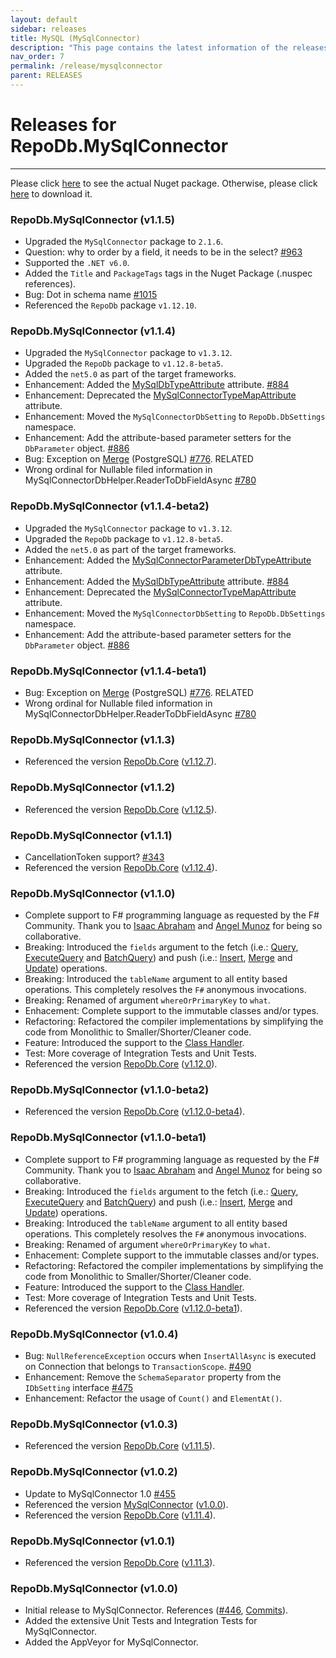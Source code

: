 ```yaml
---
layout: default
sidebar: releases
title: MySQL (MySqlConnector)
description: "This page contains the latest information of the releases of RepoDb.MySqlConnector library."
nav_order: 7
permalink: /release/mysqlconnector
parent: RELEASES
---
```


# Releases for RepoDb.MySqlConnector

---

Please click [here](https://www.nuget.org/packages/RepoDb.MySqlConnector) to see the actual Nuget package. Otherwise, please click [here](https://www.nuget.org/api/v2/package/RepoDb.MySqlConnector) to download it.

### RepoDb.MySqlConnector (v1.1.5)

- Upgraded the `MySqlConnector` package to `2.1.6`.
- Question: why to order by a field, it needs to be in the select? [#963](https://github.com/mikependon/RepoDB/issues/963)
- Supported the `.NET v6.0`.
- Added the `Title` and `PackageTags` tags in the Nuget Package (.nuspec references).
- Bug: Dot in schema name [#1015](https://github.com/mikependon/RepoDB/issues/1015)
- Referenced the `RepoDb` package `v1.12.10`.


### RepoDb.MySqlConnector (v1.1.4)

- Upgraded the `MySqlConnector` package to `v1.3.12`.
- Upgraded the `RepoDb` package to `v1.12.8-beta5`.
- Added the `net5.0` as part of the target frameworks.
- Enhancement: Added the [MySqlDbTypeAttribute](/attribute/mysqlconnector/mysqldbtype) attribute. [#884](https://github.com/mikependon/RepoDb/issues/884)
- Enhancement: Deprecated the [MySqlConnectorTypeMapAttribute](/attribute/mysqlconnectortypemap) attribute.
- Enhancement: Moved the `MySqlConnectorDbSetting` to `RepoDb.DbSettings` namespace.
- Enhancement: Add the attribute-based parameter setters for the `DbParameter` object. [#886](https://github.com/mikependon/RepoDB/issues/886)
- Bug: Exception on [Merge](/operation/merge) (PostgreSQL) [#776](https://github.com/mikependon/RepoDb/issues/776). RELATED
- Wrong ordinal for Nullable filed information in MySqlConnectorDbHelper.ReaderToDbFieldAsync [#780](https://github.com/mikependon/RepoDb/issues/780)


### RepoDb.MySqlConnector (v1.1.4-beta2)

- Upgraded the `MySqlConnector` package to `v1.3.12`.
- Upgraded the `RepoDb` package to `v1.12.8-beta5`.
- Added the `net5.0` as part of the target frameworks.
- Enhancement: Added the [MySqlConnectorParameterDbTypeAttribute](/attribute/mysqlconnectorparameterdbtype) attribute.
- Enhancement: Added the [MySqlDbTypeAttribute](/attribute/parameter/mysqlconnectordbtype) attribute. [#884](https://github.com/mikependon/RepoDb/issues/884)
- Enhancement: Deprecated the [MySqlConnectorTypeMapAttribute](/attribute/mysqlconnectortypemap) attribute.
- Enhancement: Moved the `MySqlConnectorDbSetting` to `RepoDb.DbSettings` namespace.
- Enhancement: Add the attribute-based parameter setters for the `DbParameter` object. [#886](https://github.com/mikependon/RepoDB/issues/886)


### RepoDb.MySqlConnector (v1.1.4-beta1)

- Bug: Exception on [Merge](/operation/merge) (PostgreSQL) [#776](https://github.com/mikependon/RepoDb/issues/776). RELATED
- Wrong ordinal for Nullable filed information in MySqlConnectorDbHelper.ReaderToDbFieldAsync [#780](https://github.com/mikependon/RepoDb/issues/780)


### RepoDb.MySqlConnector (v1.1.3)

- Referenced the version [RepoDb.Core](https://www.nuget.org/packages/RepoDb) ([v1.12.7](/release/core#repodb-v1127)).


### RepoDb.MySqlConnector (v1.1.2)

- Referenced the version [RepoDb.Core](https://www.nuget.org/packages/RepoDb) ([v1.12.5](/release/core#repodb-v1125)).


### RepoDb.MySqlConnector (v1.1.1)

- CancellationToken support? [#343](https://github.com/mikependon/RepoDB/issues/343)
- Referenced the version [RepoDb.Core](https://www.nuget.org/packages/RepoDb) ([v1.12.4](/release/core#repodb-v1124)).


### RepoDb.MySqlConnector (v1.1.0)

- Complete support to F# programming language as requested by the F# Community. Thank you to [Isaac Abraham](https://twitter.com/isaac_abraham) and [Angel Munoz](https://twitter.com/Daniel_Tuna) for being so collaborative.
- Breaking: Introduced the `fields` argument to the fetch (i.e.: [Query](/operation/query), [ExecuteQuery](/operation/executequery) and [BatchQuery](/operation/batchquery)) and push (i.e.: [Insert](/operation/insert), [Merge](/operation/merge) and [Update](/operation/update)) operations.
- Breaking: Introduced the `tableName` argument to all entity based operations. This completely resolves the `F#` anonymous invocations.
- Breaking: Renamed of argument `whereOrPrimaryKey` to `what`.
- Enhacement: Complete support to the immutable classes and/or types.
- Refactoring: Refactored the compiler implementations by simplifying the code from Monolithic to Smaller/Shorter/Cleaner code.
- Feature: Introduced the support to the [Class Handler](/feature/classhandler).
- Test: More coverage of Integration Tests and Unit Tests.
- Referenced the version [RepoDb.Core](https://www.nuget.org/packages/RepoDb) ([v1.12.0](/release/core#repodb-v1120)).


### RepoDb.MySqlConnector (v1.1.0-beta2)

- Referenced the version [RepoDb.Core](https://www.nuget.org/packages/RepoDb) ([v1.12.0-beta4](/release/core#repodb-v1120-beta4)).


### RepoDb.MySqlConnector (v1.1.0-beta1)

- Complete support to F# programming language as requested by the F# Community. Thank you to [Isaac Abraham](https://twitter.com/isaac_abraham) and [Angel Munoz](https://twitter.com/Daniel_Tuna) for being so collaborative.
- Breaking: Introduced the `fields` argument to the fetch (i.e.: [Query](/operation/query), [ExecuteQuery](/operation/executequery) and [BatchQuery](/operation/batchquery)) and push (i.e.: [Insert](/operation/insert), [Merge](/operation/merge) and [Update](/operation/update)) operations.
- Breaking: Introduced the `tableName` argument to all entity based operations. This completely resolves the `F#` anonymous invocations.
- Breaking: Renamed of argument `whereOrPrimaryKey` to `what`.
- Enhacement: Complete support to the immutable classes and/or types.
- Refactoring: Refactored the compiler implementations by simplifying the code from Monolithic to Smaller/Shorter/Cleaner code.
- Feature: Introduced the support to the [Class Handler](/feature/classhandler).
- Test: More coverage of Integration Tests and Unit Tests.
- Referenced the version [RepoDb.Core](https://www.nuget.org/packages/RepoDb) ([v1.12.0-beta1](/release/core#repodb-v1120-beta1)).


### RepoDb.MySqlConnector (v1.0.4)

- Bug: `NullReferenceException` occurs when `InsertAllAsync` is executed on Connection that belongs to `TransactionScope`. [#490](https://github.com/mikependon/RepoDb/issues/490)
- Enhancement: Remove the `SchemaSeparator` property from the `IDbSetting` interface [#475](https://github.com/mikependon/RepoDb/issues/475)
- Enhancement: Refactor the usage of `Count()` and `ElementAt()`.


### RepoDb.MySqlConnector (v1.0.3)

- Referenced the version [RepoDb.Core](https://www.nuget.org/packages/RepoDb) ([v1.11.5](/release/core#repodb-v1115)).


### RepoDb.MySqlConnector (v1.0.2)

- Update to MySqlConnector 1.0 [#455](https://github.com/mikependon/RepoDb/pull/455)
- Referenced the version [MySqlConnector](https://github.com/mysql-net/MySqlConnector) ([v1.0.0](https://www.nuget.org/packages/MySqlConnector/1.0.0)).
- Referenced the version [RepoDb.Core](https://www.nuget.org/packages/RepoDb) ([v1.11.4](/release/core#repodb-v1114)).


### RepoDb.MySqlConnector (v1.0.1)

- Referenced the version [RepoDb.Core](https://www.nuget.org/packages/RepoDb) ([v1.11.3](/release/core#repodb-v1113)).


### RepoDb.MySqlConnector (v1.0.0)

- Initial release to MySqlConnector. References ([#446](https://github.com/mikependon/RepoDb/pull/446), [Commits](https://github.com/mikependon/RepoDb/commit/fa13702718ba8ace68a3c99505fdcaa5525bf73a)).
- Added the extensive Unit Tests and Integration Tests for MySqlConnector. 
- Added the AppVeyor for MySqlConnector.

